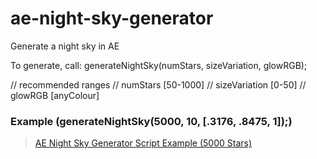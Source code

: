 # ae-night-sky-generator
 Generate a night sky in AE

To generate, call: generateNightSky(numStars, sizeVariation, glowRGB);

// recommended ranges
// numStars [50-1000]
// sizeVariation [0-50]
// glowRGB [anyColour]

<h3>Example (generateNightSky(5000, 10, [.3176, .8475, 1]);)</h3>
<blockquote class="imgur-embed-pub" lang="en" data-id="a/isD5jDW"  ><a href="//imgur.com/a/isD5jDW">AE Night Sky Generator Script Example (5000 Stars)</a></blockquote><script async src="//s.imgur.com/min/embed.js" charset="utf-8"></script>
